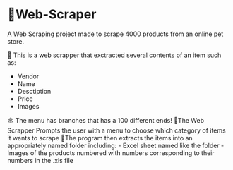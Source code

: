 # 🥄Web-Scraper
A Web Scraping project made to scrape 4000 products from an online pet store.

🛒 This is a web scrapper that exctracted several contents of an item such as:
- Vendor
- Name
- Desctiption
- Price
- Images

🕸️ The menu has branches that has a 100 different ends!
📜The Web Scrapper Prompts the user with a menu to choose which category of items it wants to scrape
📂The program then extracts the items into an appropriately named folder including: 
    - Excel sheet named like the folder
    - Images of the products numbered with numbers corresponding to their numbers in the .xls file
